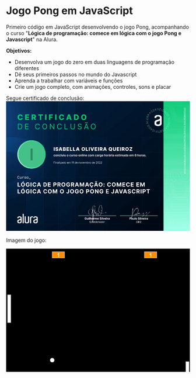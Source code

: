 # Jogo Pong em JavaScript

Primeiro código em JavaScript desenvolvendo o jogo Pong, acompanhando o curso "**Lógica de programação: comece em lógica com o jogo Pong e Javascript**" na Alura.

**Objetivos:**
  - Desenvolva um jogo do zero em duas linguagens de programação diferentes
  - Dê seus primeiros passos no mundo do Javascript
  - Aprenda a trabalhar com variáveis e funções
  - Crie um jogo completo, com animações, controles, sons e placar

Segue certificado de conclusão:
![alt text](https://github.com/IsabellaOQ/jogo_pong_js/blob/master/certificado.png)

Imagem do jogo:

![alt text](https://github.com/IsabellaOQ/jogo_pong_js/blob/master/pongImage.png)

